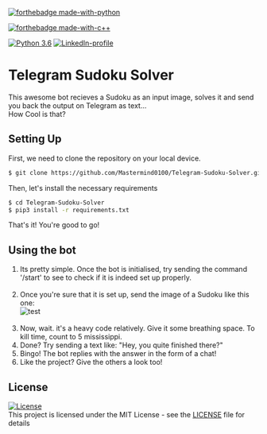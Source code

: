 [![forthebadge made-with-python](http://ForTheBadge.com/images/badges/made-with-python.svg)](https://www.python.org/)

[![forthebadge made-with-c++](https://forthebadge.com/images/badges/made-with-c-plus-plus.svg)](http://www.cplusplus.org/)

[![Python 3.6](https://img.shields.io/badge/python-3.6-green.svg)](https://www.python.org/downloads/release/python-360/) [![LinkedIn-profile](https://img.shields.io/badge/LinkedIn-Atharva-blue.svg)](https://www.linkedin.com/in/atharva-hudlikar/) 
# Telegram Sudoku Solver
This awesome bot recieves a Sudoku as an input image, solves it and send you back the output on Telegram as text...<br> How Cool is that?
<br>

## Setting Up
First, we need to clone the repository on your local device.
```bash
$ git clone https://github.com/Mastermind0100/Telegram-Sudoku-Solver.git
```
Then, let's install the necessary requirements
```bash
$ cd Telegram-Sudoku-Solver
$ pip3 install -r requirements.txt
```
That's it! You're good to go!

## Using the bot
1. Its pretty simple. Once the bot is initialised, try sending the command '/start' to see to check if it is indeed set up properly.<br><br>
2. Once you're sure that it is set up, send the image of a Sudoku like this one:<br>
![test](https://user-images.githubusercontent.com/36445600/77413058-c9924980-6de4-11ea-99a7-d89870a948a5.png)
<br><br>
3. Now, wait. it's a heavy code relatively. Give it some breathing space. To kill time, count to 5 mississippi.
4. Done? Try sending a text like: "Hey, you quite finished there?"
5. Bingo! The bot replies with the answer in the form of a chat!
6. Like the project? Give the others a look too!


## License
[![License](http://img.shields.io/:license-mit-blue.svg?style=flat)](http://badges.mit-license.org)<br>
This project is licensed under the MIT License - see the [LICENSE](LICENSE) file for details